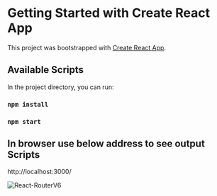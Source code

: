 # Getting Started with Create React App

This project was bootstrapped with [Create React App](https://github.com/facebook/create-react-app).

## Available Scripts

In the project directory, you can run:
### `npm install`
### `npm start`

## In browser use below address to see output Scripts
http://localhost:3000/

![React-RouterV6](https://user-images.githubusercontent.com/50710950/204857865-3f811574-a661-427b-b42f-54f0fe3e379c.gif)
